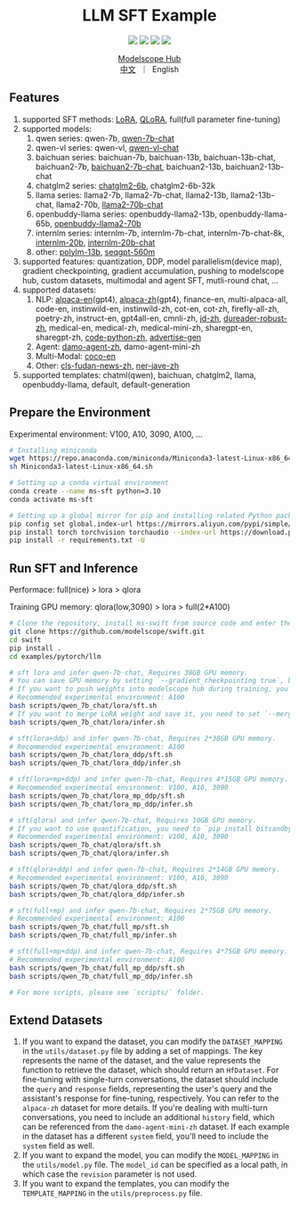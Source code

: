 
<h1 align="center">LLM SFT Example</h1>

<p align="center">
<img src="https://img.shields.io/badge/python-%E2%89%A53.8-5be.svg">
<img src="https://img.shields.io/badge/pytorch-%E2%89%A51.12%20%7C%20%E2%89%A52.0-orange.svg">
<a href="https://github.com/modelscope/modelscope/"><img src="https://img.shields.io/badge/modelscope-%E2%89%A51.8.4-5D91D4.svg"></a>
<a href="https://github.com/modelscope/swift/"><img src="https://img.shields.io/badge/ms--swift-%E2%89%A51.0.0-6FEBB9.svg"></a>
</p>

<p align="center">
<a href="https://modelscope.cn/home">Modelscope Hub</a>
<br>
        <a href="README_CN.md">中文</a>&nbsp ｜ &nbspEnglish
</p>

## Features
1. supported SFT methods: [LoRA](https://arxiv.org/abs/2106.09685), [QLoRA](https://arxiv.org/abs/2305.14314), full(full parameter fine-tuning)
2. supported models:
   1. qwen series: qwen-7b, [qwen-7b-chat](https://github.com/QwenLM/Qwen-7B)
   2. qwen-vl series: qwen-vl, [qwen-vl-chat](https://github.com/QwenLM/Qwen-VL)
   3. baichuan series: baichuan-7b, baichuan-13b, baichuan-13b-chat, baichuan2-7b, [baichuan2-7b-chat](https://modelscope.cn/models/baichuan-inc/Baichuan2-7B-Chat/summary), baichuan2-13b, baichuan2-13b-chat
   4. chatglm2 series: [chatglm2-6b](https://modelscope.cn/models/ZhipuAI/chatglm2-6b/summary), chatglm2-6b-32k
   5. llama series: llama2-7b, llama2-7b-chat, llama2-13b, llama2-13b-chat, llama2-70b, [llama2-70b-chat](https://modelscope.cn/models/modelscope/Llama-2-70b-chat-ms/summary)
   6. openbuddy-llama series: openbuddy-llama2-13b, openbuddy-llama-65b, [openbuddy-llama2-70b](https://modelscope.cn/models/OpenBuddy/openbuddy-llama2-70b-v10.1-bf16/summary)
   7. internlm series: internlm-7b, internlm-7b-chat, internlm-7b-chat-8k, [internlm-20b](https://modelscope.cn/models/Shanghai_AI_Laboratory/internlm-20b/summary), [internlm-20b-chat](https://modelscope.cn/models/Shanghai_AI_Laboratory/internlm-chat-20b/summary)
   8. other: [polylm-13b](https://modelscope.cn/models/damo/nlp_polylm_13b_text_generation/summary), [seqgpt-560m](https://modelscope.cn/models/damo/nlp_seqgpt-560m/summary)
3. supported features: quantization, DDP, model parallelism(device map), gradient checkpointing, gradient accumulation, pushing to modelscope hub, custom datasets, multimodal and agent SFT, mutli-round chat, ...
4. supported datasets:
   1. NLP: [alpaca-en](https://modelscope.cn/datasets/AI-ModelScope/alpaca-gpt4-data-en/summary)(gpt4), [alpaca-zh](https://modelscope.cn/datasets/AI-ModelScope/alpaca-gpt4-data-zh/summary)(gpt4), finance-en, multi-alpaca-all, code-en, instinwild-en, instinwild-zh, cot-en, cot-zh, firefly-all-zh, poetry-zh, instruct-en, gpt4all-en, cmnli-zh, [jd-zh](https://modelscope.cn/datasets/DAMO_NLP/jd/summary), [dureader-robust-zh](https://modelscope.cn/datasets/modelscope/DuReader_robust-QG/summary), medical-en, medical-zh, medical-mini-zh, sharegpt-en, sharegpt-zh, [code-python-zh](https://modelscope.cn/datasets/codefuse-ai/CodeExercise-Python-27k/summary), [advertise-gen](https://modelscope.cn/datasets/lvjianjin/AdvertiseGen/summary)
   2. Agent: [damo-agent-zh](https://modelscope.cn/datasets/damo/MSAgent-Bench/summary), damo-agent-mini-zh
   3. Multi-Modal: [coco-en](https://modelscope.cn/datasets/modelscope/coco_2014_caption/summary)
   4. Other: [cls-fudan-news-zh](https://modelscope.cn/datasets/damo/zh_cls_fudan-news/files), [ner-jave-zh](https://modelscope.cn/datasets/damo/zh_ner-JAVE/summary)
5. supported templates: chatml(qwen), baichuan, chatglm2, llama, openbuddy-llama, default, default-generation

## Prepare the Environment
Experimental environment: V100, A10, 3090, A100, ...
```bash
# Installing miniconda
wget https://repo.anaconda.com/miniconda/Miniconda3-latest-Linux-x86_64.sh
sh Miniconda3-latest-Linux-x86_64.sh

# Setting up a conda virtual environment
conda create --name ms-sft python=3.10
conda activate ms-sft

# Setting up a global mirror for pip and installing related Python packages
pip config set global.index-url https://mirrors.aliyun.com/pypi/simple/
pip install torch torchvision torchaudio --index-url https://download.pytorch.org/whl/cu118
pip install -r requirements.txt -U
```

## Run SFT and Inference
Performace: full(nice) > lora > qlora

Training GPU memory: qlora(low,3090) > lora > full(2*A100)
```bash
# Clone the repository, install ms-swift from source code and enter the code directory.
git clone https://github.com/modelscope/swift.git
cd swift
pip install .
cd examples/pytorch/llm

# sft lora and infer qwen-7b-chat, Requires 38GB GPU memory.
# You can save GPU memory by setting `--gradient_checkpointing true`, but this will slightly decrease the training speed.
# If you want to push weights into modelscope hub during training, you need to set '--push_to_hub true'.
# Recommended experimental environment: A100
bash scripts/qwen_7b_chat/lora/sft.sh
# If you want to merge LoRA weight and save it, you need to set `--merge_lora_and_save true`.
bash scripts/qwen_7b_chat/lora/infer.sh

# sft(lora+ddp) and infer qwen-7b-chat, Requires 2*38GB GPU memory.
# Recommended experimental environment: A100
bash scripts/qwen_7b_chat/lora_ddp/sft.sh
bash scripts/qwen_7b_chat/lora_ddp/infer.sh

# sft(lora+mp+ddp) and infer qwen-7b-chat, Requires 4*15GB GPU memory.
# Recommended experimental environment: V100, A10, 3090
bash scripts/qwen_7b_chat/lora_mp_ddp/sft.sh
bash scripts/qwen_7b_chat/lora_mp_ddp/infer.sh

# sft(qlora) and infer qwen-7b-chat, Requires 10GB GPU memory.
# If you want to use quantification, you need to `pip install bitsandbytes -U`
# Recommended experimental environment: V100, A10, 3090
bash scripts/qwen_7b_chat/qlora/sft.sh
bash scripts/qwen_7b_chat/qlora/infer.sh

# sft(qlora+ddp) and infer qwen-7b-chat, Requires 2*14GB GPU memory.
# Recommended experimental environment: V100, A10, 3090
bash scripts/qwen_7b_chat/qlora_ddp/sft.sh
bash scripts/qwen_7b_chat/qlora_ddp/infer.sh

# sft(full+mp) and infer qwen-7b-chat, Requires 2*75GB GPU memory.
# Recommended experimental environment: A100
bash scripts/qwen_7b_chat/full_mp/sft.sh
bash scripts/qwen_7b_chat/full_mp/infer.sh

# sft(full+mp+ddp) and infer qwen-7b-chat, Requires 4*75GB GPU memory.
# Recommended experimental environment: A100
bash scripts/qwen_7b_chat/full_mp_ddp/sft.sh
bash scripts/qwen_7b_chat/full_mp_ddp/infer.sh

# For more scripts, please see `scripts/` folder.
```

## Extend Datasets
1. If you want to expand the dataset, you can modify the `DATASET_MAPPING` in the `utils/dataset.py` file by adding a set of mappings. The key represents the name of the dataset, and the value represents the function to retrieve the dataset, which should return an `HfDataset`. For fine-tuning with single-turn conversations, the dataset should include the `query` and `response` fields, representing the user's query and the assistant's response for fine-tuning, respectively. You can refer to the `alpaca-zh` dataset for more details. If you're dealing with multi-turn conversations, you need to include an additional `history` field, which can be referenced from the `damo-agent-mini-zh` dataset. If each example in the dataset has a different `system` field, you'll need to include the `system` field as well.
2. If you want to expand the model, you can modify the `MODEL_MAPPING` in the `utils/model.py` file. The `model_id` can be specified as a local path, in which case the `revision` parameter is not used.
3. If you want to expand the templates, you can modify the `TEMPLATE_MAPPING` in the `utils/preprocess.py` file.
